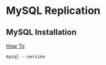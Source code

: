 # MySQL Replication

## MySQL Installation
[How To](https://intranet.alxswe.com/concepts/100002)

```
mysql --version
```